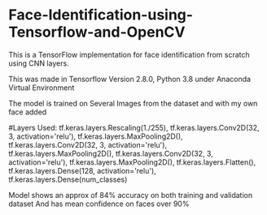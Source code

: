 # Face-Identification-using-Tensorflow-and-OpenCV
This is a TensorFlow implementation for face identification from scratch using CNN layers.

This was made in Tensorflow Version 2.8.0, Python 3.8 under Anaconda Virtual Environment

The model is trained on Several Images from the dataset and with my own face added

#Layers Used:
  tf.keras.layers.Rescaling(1./255),
  tf.keras.layers.Conv2D(32, 3, activation='relu'),
  tf.keras.layers.MaxPooling2D(),
  tf.keras.layers.Conv2D(32, 3, activation='relu'),
  tf.keras.layers.MaxPooling2D(),
  tf.keras.layers.Conv2D(32, 3, activation='relu'),
  tf.keras.layers.MaxPooling2D(),
  tf.keras.layers.Flatten(),
  tf.keras.layers.Dense(128, activation='relu'),
  tf.keras.layers.Dense(num_classes)

Model shows an approx of 84% accuracy on both training and validation dataset
And has mean confidence on faces over 90%





